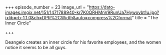 +++
episode_number = 23
image_url = "https://dato-images.imgix.net/151/1471788940-kr7K0QRHMnV9RunUa7Hywovbt1u.jpg?ixlib=rb-1.1.0&ch=DPR%2CWidth&auto=compress%2Cformat"
title = "The Inner Circle"

+++

Deangelo creates an inner circle for his favorite employees, and the women notice it seems to be all guys.